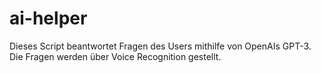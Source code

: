 # ai-helper
Dieses Script beantwortet Fragen des Users mithilfe von OpenAIs GPT-3. Die Fragen werden über Voice Recognition gestellt.
